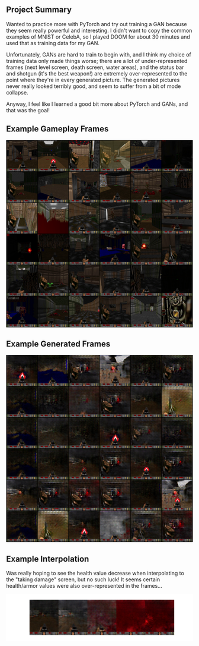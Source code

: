 ## Project Summary

Wanted to practice more with PyTorch and try out training a GAN because they seem really powerful and interesting.  I didn't want to copy the common examples of MNIST or CelebA, so I played DOOM for about 30 minutes and used that as training data for my GAN.

Unfortunately, GANs are hard to train to begin with, and I think my choice of training data only made things worse; there are a lot of under-represented frames (next level screen, death screen, water areas), and the status bar and shotgun (it's the best weapon!) are extremely over-represented to the point where they're in every generated picture.  The generated pictures never really looked terribly good, and seem to suffer from a bit of mode collapse.

Anyway, I feel like I learned a good bit more about PyTorch and GANs, and that was the goal!

## Example Gameplay Frames

![Real Frames](img/real_frames.png)

## Example Generated Frames

![Generated Frames](img/fake_frames_after_epoch_45.png)

## Example Interpolation

Was really hoping to see the health value decrease when interpolating to the "taking damage" screen, but no such luck!  It seems certain health/armor values were also over-represented in the frames...

![Interpolation](img/interpolate.png)

